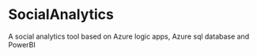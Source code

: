 # SocialAnalytics
A social analytics tool based on Azure logic apps, Azure sql database and PowerBI
